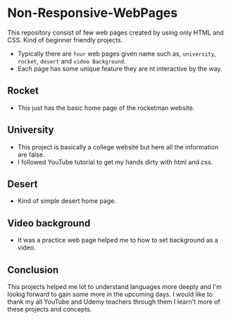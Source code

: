 # Non-Responsive-WebPages
This repository consist of few web pages created by using only HTML and CSS. Kind of beginner friendly projects.
- Typically there are `four` web pages given name such as, `university`, `rocket`, `desert` and `video Background`.
- Each page has some unique feature they are nt interactive by the way.
## Rocket 
- This just has the basic home page of the rocketman website.
## University
- This project is basically a college website but here all the information are false.
- I followed YouTube tutorial to get my hands dirty with html and css.
## Desert 
- Kind of simple desert home page.
## Video background
- It was a practice web page helped me to how to set background as a video.
## Conclusion
This projects helped me lot to understand languages more deeply and I'm lookig forward to gain some more in the upcoming days.
I would like to thank my all YouTube and Udemy teachers through them I learn't more of these projects and concepts.
